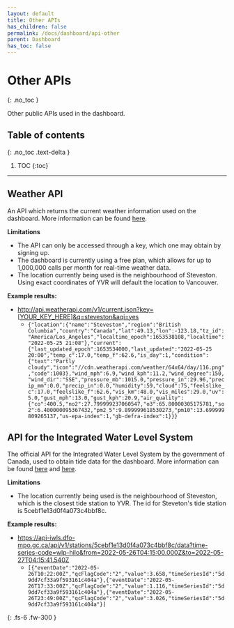 ```yaml
---  
layout: default  
title: Other APIs  
has_children: false  
permalink: /docs/dashboard/api-other
parent: Dashboard  
has_toc: false
---  
```


# Other APIs
{: .no_toc }

Other public APIs used in the dashboard.

## Table of contents
{: .no_toc .text-delta }

1. TOC
{:toc}
   
---

## Weather API

An API which returns the current weather information used on the dashboard. More information can be found [here](https://www.weatherapi.com/).

**Limitations**

- The API can only be accessed through a key, which one may obtain by signing up.
- The dashboard is currently using a free plan, which allows for up to 1,000,000 calls per month for real-time weather data.
- The location currently being used is the neighbourhood of Steveston. Using exact coordinates of YVR will default the location to Vancouver.

**Example results:**
- http://api.weatherapi.com/v1/current.json?key=[YOUR_KEY_HERE]&q=steveston&aqi=yes
    - `{"location":{"name":"Steveston","region":"British Columbia","country":"Canada","lat":49.13,"lon":-123.18,"tz_id":"America/Los_Angeles","localtime_epoch":1653538108,"localtime":"2022-05-25 21:08"},"current":{"last_updated_epoch":1653534000,"last_updated":"2022-05-25 20:00","temp_c":17.0,"temp_f":62.6,"is_day":1,"condition":{"text":"Partly cloudy","icon":"//cdn.weatherapi.com/weather/64x64/day/116.png","code":1003},"wind_mph":6.9,"wind_kph":11.2,"wind_degree":150,"wind_dir":"SSE","pressure_mb":1015.0,"pressure_in":29.96,"precip_mm":0.0,"precip_in":0.0,"humidity":59,"cloud":75,"feelslike_c":17.0,"feelslike_f":62.6,"vis_km":48.0,"vis_miles":29.0,"uv":5.0,"gust_mph":13.0,"gust_kph":20.9,"air_quality":{"co":400.5,"no2":27.799999237060547,"o3":65.80000305175781,"so2":6.400000095367432,"pm2_5":9.899999618530273,"pm10":13.699999809265137,"us-epa-index":1,"gb-defra-index":1}}}`

## API for the Integrated Water Level System

The official API for the Integrated Water Level System by the government of Canada, used to obtain tide data for the dashboard. More information can be found [here](https://tides.gc.ca/en/stations/07607) and [here](https://api-iwls.dfo-mpo.gc.ca/swagger-ui/index.html?configUrl=/v3/api-docs/swagger-config#/stations/getStation).

**Limitations**

- The location currently being used is the neighbourhood of Steveston, which is the closest tide station to YVR. The id for Steveton's tide station is 5cebf1e13d0f4a073c4bbf8c.

**Example results:**
- https://api-iwls.dfo-mpo.gc.ca/api/v1/stations/5cebf1e13d0f4a073c4bbf8c/data?time-series-code=wlp-hilo&from=2022-05-26T04:15:00.000Z&to=2022-05-27T04:15:41.540Z
    - `[{"eventDate":"2022-05-26T10:22:00Z","qcFlagCode":"2","value":3.658,"timeSeriesId":"5d9dd7cf33a9f593161c404a"},{"eventDate":"2022-05-26T17:33:00Z","qcFlagCode":"2","value":1.116,"timeSeriesId":"5d9dd7cf33a9f593161c404a"},{"eventDate":"2022-05-26T23:49:00Z","qcFlagCode":"2","value":3.026,"timeSeriesId":"5d9dd7cf33a9f593161c404a"}]`

{: .fs-6 .fw-300 }